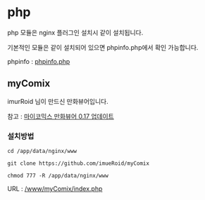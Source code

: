 # php #

php 모듈은 nginx 플러그인 설치시 같이 설치됩니다.

기본적인 모듈은 같이 설치되어 있으면 phpinfo.php에서 확인 가능합니다.

phpinfo : [phpinfo.php](/www/phpinfo.php)

## myComix ##

imurRoid 님이 만드신 만화뷰어입니다.

참고 : [마이코믹스 만화뷰어 0.17 업데이트](https://sjva.me/bbs/board.php?bo_table=tip&wr_id=1916)

### 설치방법 ####
```
cd /app/data/nginx/www

git clone https://github.com/imueRoid/myComix

chmod 777 -R /app/data/nginx/www
```

URL : [/www/myComix/index.php](/www/myComix/index.php)


